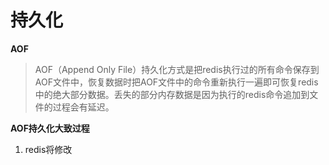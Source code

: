 # 持久化
**AOF**
> AOF（Append Only File）持久化方式是把redis执行过的所有命令保存到AOF文件中，恢复数据时把AOF文件中的命令重新执行一遍即可恢复redis中的绝大部分数据。丢失的部分内存数据是因为执行的redis命令追加到文件的过程会有延迟。

**AOF持久化大致过程**
1. redis将修改

